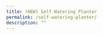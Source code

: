 ```yaml
---
title: (NEW) Self Watering Planter
permalink: /self-watering-planter/
description: ""
---
```

<!--
![self watering planter](/images/Workshop%20&amp;%20Talks/cs_swp_2.png)

**Learn how to upcycle plastic bottles into portable planters. Get your hands dirty, take home a sustainable solution for growing plants, and nurture nature together!**

**Date:** 1, 2 July, 12:00 - 4:00 pm <br>
**Admission:** Free<br>
**Venue:** South Beach Avenue<br>
**Organiser:** City Sprouts

Discover how easy it is to upcycle plastic bottles into portable planters. By repurposing materials, you enjoy the benefits of gardening without harming the environment or spending extra money. 

Bring your recycled bottle, get your hands dirty, and take home a sustainable solution for growing seedlings and small plants. Let's nurture nature together.


<a href="https://citysprouts.com.sg/products/self-watering-planter-gogreen" target="_blank" class="btn-link">
	<img src="/images/gogreensg_website-32.png">
</a>

<style>
	.btn-link {
		display: inline-block;
	}
	a.btn-link[target="_blank"]:after {
	display: none;
}
	.btn-link > img {
		width: 100%;
	}
</style>

-->